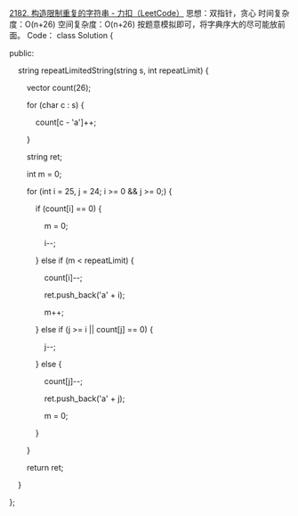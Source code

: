 [2182. 构造限制重复的字符串 - 力扣（LeetCode）](https://leetcode.cn/problems/construct-string-with-repeat-limit/)
思想：双指针，贪心
时间复杂度：O(n+26)
空间复杂度：O(n+26)
按题意模拟即可，将字典序大的尽可能放前面。
Code：
class Solution {

public:

    string repeatLimitedString(string s, int repeatLimit) {

        vector<int> count(26);

        for (char c : s) {

            count[c - 'a']++;

        }

        string ret;

        int m = 0;

        for (int i = 25, j = 24; i >= 0 && j >= 0;) {

            if (count[i] == 0) {

                m = 0;

                i--;

            } else if (m < repeatLimit) {

                count[i]--;

                ret.push_back('a' + i);

                m++;

            } else if (j >= i || count[j] == 0) {

                j--;

            } else {

                count[j]--;

                ret.push_back('a' + j);

                m = 0;

            }

        }

        return ret;

    }

};

